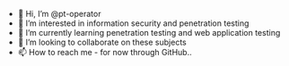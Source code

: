 - 👋 Hi, I’m @pt-operator
- 👀 I’m interested in information security and penetration testing
- 🌱 I’m currently learning penetration testing and web application testing
- 💞️ I’m looking to collaborate on these subjects
- 📫 How to reach me - for now through GitHub..

<!---
pt-operator/pt-operator is a ✨ special ✨ repository because its `README.md` (this file) appears on your GitHub profile.
You can click the Preview link to take a look at your changes.
--->
